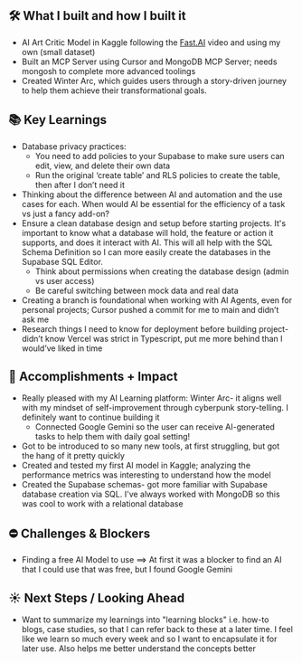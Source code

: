 
## 🛠️ What I built and how I built it

- AI Art Critic Model in Kaggle following the [Fast.AI](http://fast.ai/) video and using my own (small dataset)
- Built an MCP Server using Cursor and MongoDB MCP Server; needs mongosh to complete more advanced toolings
- Created Winter Arc, which guides users through a story-driven journey to help them achieve their transformational goals.

## 📚 Key Learnings

- Database privacy practices:
	- You need to add policies to your Supabase to make sure users can edit, view, and delete their own data
	- Run the original ‘create table’ and RLS policies to create the table, then after I don’t need it
- Thinking about the difference between AI and automation and the use cases for each. When would AI be essential for the efficiency of a task vs just a fancy add-on?
- Ensure a clean database design and setup before starting projects. It's important to know what a database will hold, the feature or action it supports, and does it interact with AI. This will all help with the SQL Schema Definition so I can more easily create the databases in the Supabase SQL Editor.
	- Think about permissions when creating the database design (admin vs user access)
	- Be careful switching between mock data and real data
- Creating a branch is foundational when working with AI Agents, even for personal projects; Cursor pushed a commit for me to main and didn’t ask me
- Research things I need to know for deployment before building project- didn’t know Vercel was strict in Typescript, put me more behind than I would’ve liked in time

## 🌟 Accomplishments + Impact

- Really pleased with my AI Learning platform: Winter Arc- it aligns well with my mindset of self-improvement through cyberpunk story-telling. I definitely want to continue building it
	- Connected Google Gemini so the user can receive AI-generated tasks to help them with daily goal setting!
- Got to be introduced to so many new tools, at first struggling, but got the hang of it pretty quickly
- Created and tested my first AI model in Kaggle; analyzing the performance metrics was interesting to understand how the model 
- Created the Supabase schemas- got more familiar with Supabase database creation via SQL. I've always worked with MongoDB so this was cool to work with a relational database

## ⛔️ Challenges & Blockers

- Finding a free AI Model to use ==> At first it was a blocker to find an AI that I could use that was free, but I found Google Gemini

## ☀️ Next Steps / Looking Ahead

- Want to summarize my learnings into "learning blocks" i.e. how-to blogs, case studies, so that I can refer back to these at a later time. I feel like we learn so much every week and so I want to encapsulate it for later use. Also helps me better understand the concepts better


